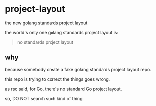 # project-layout

the new golang standards project layout

the world's only one golang standards project layout is: 
> no standards project layout

## why

because somebody create a fake golang standards project layout repo.

this repo is trying to correct the things goes wrong.

as rsc said, for Go, there's no standard Go project layout. 

so, DO NOT search such kind of thing

